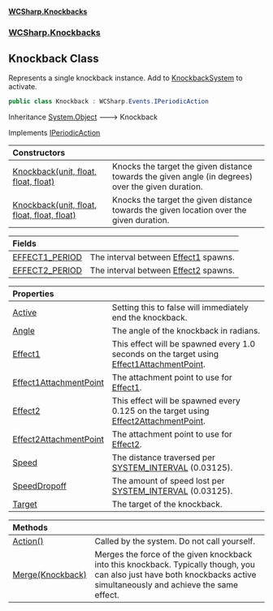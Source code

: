 #### [WCSharp\.Knockbacks](README.md 'README')
### [WCSharp\.Knockbacks](WCSharp.Knockbacks.md 'WCSharp\.Knockbacks')

## Knockback Class

Represents a single knockback instance\. Add to [KnockbackSystem](WCSharp.Knockbacks.KnockbackSystem.md 'WCSharp\.Knockbacks\.KnockbackSystem') to activate\.

```csharp
public class Knockback : WCSharp.Events.IPeriodicAction
```

Inheritance [System\.Object](https://learn.microsoft.com/en-us/dotnet/api/system.object 'System\.Object') &#129106; Knockback

Implements [IPeriodicAction](../WCSharp.Events/WCSharp.Events.IPeriodicAction.md 'WCSharp\.Events\.IPeriodicAction')

| Constructors | |
| :--- | :--- |
| [Knockback\(unit, float, float, float\)](WCSharp.Knockbacks.Knockback.#ctor.md#WCSharp.Knockbacks.Knockback.Knockback(WCSharp.Api.unit,float,float,float) 'WCSharp\.Knockbacks\.Knockback\.Knockback\(WCSharp\.Api\.unit, float, float, float\)') | Knocks the target the given distance towards the given angle \(in degrees\) over the given duration\. |
| [Knockback\(unit, float, float, float, float\)](WCSharp.Knockbacks.Knockback.#ctor.md#WCSharp.Knockbacks.Knockback.Knockback(WCSharp.Api.unit,float,float,float,float) 'WCSharp\.Knockbacks\.Knockback\.Knockback\(WCSharp\.Api\.unit, float, float, float, float\)') | Knocks the target the given distance towards the given location over the given duration\. |

| Fields | |
| :--- | :--- |
| [EFFECT1\_PERIOD](WCSharp.Knockbacks.Knockback.EFFECT1_PERIOD.md 'WCSharp\.Knockbacks\.Knockback\.EFFECT1\_PERIOD') | The interval between [Effect1](WCSharp.Knockbacks.Knockback.Effect1.md 'WCSharp\.Knockbacks\.Knockback\.Effect1') spawns\. |
| [EFFECT2\_PERIOD](WCSharp.Knockbacks.Knockback.EFFECT2_PERIOD.md 'WCSharp\.Knockbacks\.Knockback\.EFFECT2\_PERIOD') | The interval between [Effect2](WCSharp.Knockbacks.Knockback.Effect2.md 'WCSharp\.Knockbacks\.Knockback\.Effect2') spawns\. |

| Properties | |
| :--- | :--- |
| [Active](WCSharp.Knockbacks.Knockback.Active.md 'WCSharp\.Knockbacks\.Knockback\.Active') | Setting this to false will immediately end the knockback\. |
| [Angle](WCSharp.Knockbacks.Knockback.Angle.md 'WCSharp\.Knockbacks\.Knockback\.Angle') | The angle of the knockback in radians\. |
| [Effect1](WCSharp.Knockbacks.Knockback.Effect1.md 'WCSharp\.Knockbacks\.Knockback\.Effect1') | This effect will be spawned every 1\.0 seconds on the target using [Effect1AttachmentPoint](WCSharp.Knockbacks.Knockback.Effect1AttachmentPoint.md 'WCSharp\.Knockbacks\.Knockback\.Effect1AttachmentPoint')\. |
| [Effect1AttachmentPoint](WCSharp.Knockbacks.Knockback.Effect1AttachmentPoint.md 'WCSharp\.Knockbacks\.Knockback\.Effect1AttachmentPoint') | The attachment point to use for [Effect1](WCSharp.Knockbacks.Knockback.Effect1.md 'WCSharp\.Knockbacks\.Knockback\.Effect1')\. |
| [Effect2](WCSharp.Knockbacks.Knockback.Effect2.md 'WCSharp\.Knockbacks\.Knockback\.Effect2') | This effect will be spawned every 0\.125 on the target using [Effect2AttachmentPoint](WCSharp.Knockbacks.Knockback.Effect2AttachmentPoint.md 'WCSharp\.Knockbacks\.Knockback\.Effect2AttachmentPoint')\. |
| [Effect2AttachmentPoint](WCSharp.Knockbacks.Knockback.Effect2AttachmentPoint.md 'WCSharp\.Knockbacks\.Knockback\.Effect2AttachmentPoint') | The attachment point to use for [Effect2](WCSharp.Knockbacks.Knockback.Effect2.md 'WCSharp\.Knockbacks\.Knockback\.Effect2')\. |
| [Speed](WCSharp.Knockbacks.Knockback.Speed.md 'WCSharp\.Knockbacks\.Knockback\.Speed') | The distance traversed per [SYSTEM\_INTERVAL](../WCSharp.Events/WCSharp.Events.PeriodicEvents.SYSTEM_INTERVAL.md 'WCSharp\.Events\.PeriodicEvents\.SYSTEM\_INTERVAL') \(0\.03125\)\. |
| [SpeedDropoff](WCSharp.Knockbacks.Knockback.SpeedDropoff.md 'WCSharp\.Knockbacks\.Knockback\.SpeedDropoff') | The amount of speed lost per [SYSTEM\_INTERVAL](../WCSharp.Events/WCSharp.Events.PeriodicEvents.SYSTEM_INTERVAL.md 'WCSharp\.Events\.PeriodicEvents\.SYSTEM\_INTERVAL') \(0\.03125\)\. |
| [Target](WCSharp.Knockbacks.Knockback.Target.md 'WCSharp\.Knockbacks\.Knockback\.Target') | The target of the knockback\. |

| Methods | |
| :--- | :--- |
| [Action\(\)](WCSharp.Knockbacks.Knockback.Action().md 'WCSharp\.Knockbacks\.Knockback\.Action\(\)') | Called by the system\. Do not call yourself\. |
| [Merge\(Knockback\)](WCSharp.Knockbacks.Knockback.Merge(WCSharp.Knockbacks.Knockback).md 'WCSharp\.Knockbacks\.Knockback\.Merge\(WCSharp\.Knockbacks\.Knockback\)') | Merges the force of the given knockback into this knockback\. Typically though, you can also just have both knockbacks active simultaneously and achieve the same effect\. |

